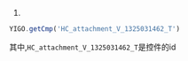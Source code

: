 
1.
```javascript
YIGO.getCmp('HC_attachment_V_1325031462_T')
```
其中,```HC_attachment_V_1325031462_T```是控件的id
